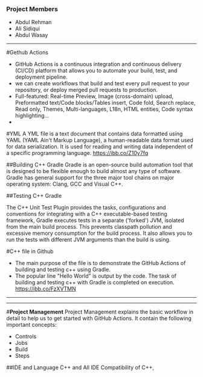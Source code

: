 ### Project Members
* Abdul Rehman
* Ali Sidiqui
* Abdul Wasay

-----------


#Gethub Actions
- GitHub Actions is a continuous integration and continuous delivery (CI/CD) platform that allows you to automate your build, test, and deployment pipeline.
- we can create workflows that build and test every pull request to your repository, or deploy merged pull requests to production.
- Full-featured: Real-time Preview, Image (cross-domain) upload, Preformatted text/Code blocks/Tables insert, Code fold, Search replace, Read only, Themes, Multi-languages, L18n, HTML entities, Code syntax highlighting...
- 
#YML
A YML file is a text document that contains data formatted using YAML (YAML Ain't Markup Language), a human-readable data format used for data serialization. It is used for reading and writing data independent of a specific programming language.
https://ibb.co/Z10y7fq

##Building C++ Gradle
Gradle is an open-source build automation tool that is designed to be flexible enough to build almost any type of software.
Gradle has general support for the three major tool chains on major operating system: Clang, GCC and Visual C++.

##Testing  C++ Gradle

The C++ Unit Test Plugin provides the tasks, configurations and conventions for integrating with a C++ executable-based testing framework, Gradle executes tests in a separate ('forked') JVM, isolated from the main build process. This prevents classpath pollution and excessive memory consumption for the build process. It also allows you to run the tests with different JVM arguments than the build is using.

#C++ file in Github
- The main purpose of the file is to demonstrate the GitHub Actions of building and testing c++ using Gradle. 
- The popular line "Hello World" is output by the code. The task of building and testing c++ with Gradle is completed on execution.
https://ibb.co/FzXVTMN

------------


------------
#**Project Management**
Project Management explains the basic workflow in  detail to help us to get started with GitHub Actions.
It contain the following important concepts:
* Controls
* Jobs
* Build
* Steps

##IDE and Language
C++ and All IDE Compatibility of C++,


